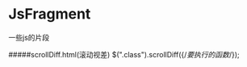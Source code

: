 JsFragment
==========

一些js的片段

#####scrollDiff.html(滚动视差)
        $(".class").scrollDiff({/*要执行的函数*/});  
